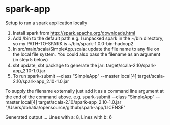 spark-app
=========

Setup to run a spark application locally
1. Install spark from http://spark.apache.org/downloads.html
2. Add <PATH-TO-SPARK>/bin to the default path e.g. I unpacked spark in the ~/bin directory, so my PATH-TO-SPARK is ~/bin/spark-1.0.0-bin-hadoop2
3. In src/main/scala/SimpleApp.scala: update the file name to any file on the local file system. You could also pass the filename as an argument (in step 5 below)
4. sbt update, sbt package to generate the jar: target/scala-2.10/spark-app_2.10-1.0.jar
5.  To run 
spark-submit --class "SimpleApp" --master local[4] target/scala-2.10/spark-app_2.10-1.0.jar

To supply the filename externally just add it as a command line argument at the end of the command above. e.g. 
spark-submit --class "SimpleApp" --master local[4] target/scala-2.10/spark-app_2.10-1.0.jar "/Users/dbhatia/opensource/github/spark-app/LICENSE"


Generated output 
...
Lines with a: 8, Lines with b: 6



